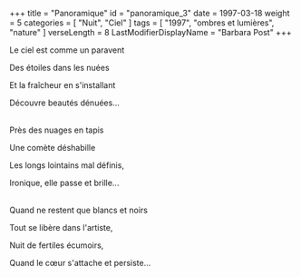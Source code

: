 +++
title = "Panoramique"
id = "panoramique_3"
date = 1997-03-18
weight = 5
categories = [ "Nuit", "Ciel" ]
tags = [ "1997", "ombres et lumières", "nature" ]
verseLength = 8
LastModifierDisplayName = "Barbara Post"
+++

Le ciel est comme un paravent

Des étoiles dans les nuées

Et la fraîcheur en s'installant

Découvre beautés dénuées...

 \
Près des nuages en tapis

Une comète déshabille

Les longs lointains mal définis,

Ironique, elle passe et brille...

 \
Quand ne restent que blancs et noirs

Tout se libère dans l'artiste,

Nuit de fertiles écumoirs,

Quand le cœur s'attache et persiste...
